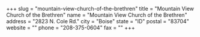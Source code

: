 +++
slug = "mountain-view-church-of-the-brethren"
title = "Mountain View Church of the Brethren"
name = "Mountain View Church of the Brethren"
address = "2823 N. Cole Rd."
city = "Boise"
state = "ID"
postal = "83704"
website = ""
phone = "208-375-0604"
fax = ""
+++
